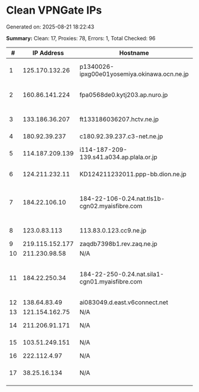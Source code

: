 # Clean VPNGate IPs
Generated on: 2025-08-21 18:22:43

**Summary:** Clean: 17, Proxies: 78, Errors: 1, Total Checked: 96

| # | IP Address | Hostname | Type | Country | Provider |
|---|------------|----------|------|---------|----------|
| 1 | 125.170.132.26 | p1340026-ipxg00e01yosemiya.okinawa.ocn.ne.jp | Business | JP | NTT Communications Corporation |
| 2 | 160.86.141.224 | fpa0568de0.kytj203.ap.nuro.jp | Wireless | JP | Sony Network Communications Inc. |
| 3 | 133.186.36.207 | ft133186036207.hctv.ne.jp | Business | JP | TOKAI Communications Corporation |
| 4 | 180.92.39.237 | c180.92.39.237.c3-net.ne.jp | Business | JP | JCOM Co., Ltd. |
| 5 | 114.187.209.139 | i114-187-209-139.s41.a034.ap.plala.or.jp | Business | JP | NTT Communications Corporation |
| 6 | 124.211.232.11 | KD124211232011.ppp-bb.dion.ne.jp | Business | JP | KDDI CORPORATION |
| 7 | 184.22.106.10 | 184-22-106-0.24.nat.tls1b-cgn02.myaisfibre.com | Wireless | TH | ADVANCED WIRELESS NETWORK COMPANY LIMITED |
| 8 | 123.0.83.113 | 113.83.0.123.cc9.ne.jp | Residential | JP | Cable TV Corporation |
| 9 | 219.115.152.177 | zaqdb7398b1.rev.zaq.ne.jp | Business | JP | JCOM Co., Ltd. |
| 10 | 211.230.98.58 | N/A | Business | KR | Korea Telecom |
| 11 | 184.22.250.34 | 184-22-250-0.24.nat.sila1-cgn01.myaisfibre.com | Residential | TH | ADVANCED WIRELESS NETWORK COMPANY LIMITED |
| 12 | 138.64.83.49 | ai083049.d.east.v6connect.net | Business | JP | Asahi Net |
| 13 | 121.154.162.75 | N/A | Business | KR | Korea Telecom |
| 14 | 211.206.91.171 | N/A | Business | KR | SK Broadband Co Ltd |
| 15 | 103.51.249.151 | N/A | Residential | KR | SK Broadband Co Ltd |
| 16 | 222.112.4.97 | N/A | Business | KR | Korea Telecom |
| 17 | 38.25.16.134 | N/A | Business | PE | WI-NET TELECOM S.A.C. |
